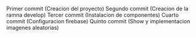 Primer commit (Creacion del proyecto) 
Segundo commit (Creacion de la ramna develop)
Tercer commit (Instalacion de componentes)
Cuarto commit (Configuracion firebase)
Quinto commit (Show y implementacion imagenes aleatorias)
